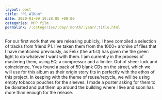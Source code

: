 ```yaml
---
layout: post
title: "P1 Album"
date: 2020-01-09 19:28:00 +00:00
categories: MPP film
permalink: /:categories/:day/:month/:year/:title.html
---
```


For our first work that we are releasing publicly, I have compiled a selection of tracks from friend P1. I’ve taken them from the 1000+ archive of files that I have mentioned previously, as Felix (the artist) has given me the green light to do whatever I want with them. I am currently in the process of mastering them, using EQ, a compressor and a limiter. Out of sheer luck and coincidence, Yves found a pack of 50 blank CDs on the street, which we will use for this album as their origin story fits in perfectly with the ethos of this project. In keeping with the theme of reuse/recycle, we will be using empty tobacco pouches for the sleeves. I made a poster asking for them to be donated and put them up around the building where I live and soon has more than enough for the release.
